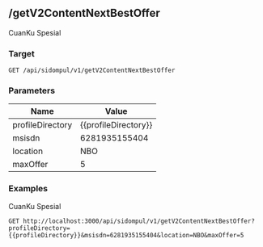 ## /getV2ContentNextBestOffer
CuanKu Spesial

### Target
```
GET /api/sidompul/v1/getV2ContentNextBestOffer
```

### Parameters
Name | Value
--- | ---
profileDirectory|{{profileDirectory}}
msisdn|6281935155404
location|NBO
maxOffer|5



### Examples
CuanKu Spesial
```
GET http://localhost:3000/api/sidompul/v1/getV2ContentNextBestOffer?profileDirectory={{profileDirectory}}&msisdn=6281935155404&location=NBO&maxOffer=5
```


